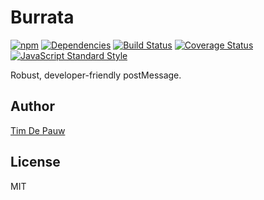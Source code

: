 # Burrata

[![npm](https://img.shields.io/npm/v/burrata.svg)](https://www.npmjs.com/package/burrata) [![Dependencies](https://img.shields.io/david/timdp/burrata.svg)](https://david-dm.org/timdp/burrata) [![Build Status](https://img.shields.io/circleci/project/github/timdp/burrata/master.svg?label=build)](https://circleci.com/gh/timdp/burrata) [![Coverage Status](https://img.shields.io/coveralls/timdp/burrata/master.svg)](https://coveralls.io/r/timdp/burrata) [![JavaScript Standard Style](https://img.shields.io/badge/code%20style-standard-brightgreen.svg)](https://standardjs.com/)

Robust, developer-friendly postMessage.

## Author

[Tim De Pauw](https://tmdpw.eu/)

## License

MIT
